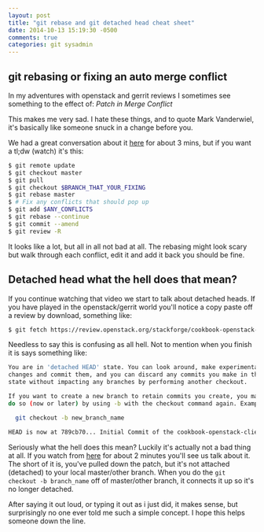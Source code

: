 ```yaml
---
layout: post
title: "git rebase and git detached head cheat sheet"
date: 2014-10-13 15:19:30 -0500
comments: true
categories: git sysadmin
---
```


## git rebasing or fixing an auto merge conflict

In my adventures with openstack and gerrit reviews I sometimes see something to the effect of: *Patch in Merge Conflict*

This makes me very sad. I hate these things, and to quote Mark Vanderwiel, it's basically like someone snuck in a change before you.

We had a great conversation about it [here](http://youtu.be/wsWj_NQJKI0?t=3m50s) for about 3 mins, but if you want a tl;dw (watch) it's this:
```bash
$ git remote update
$ git checkout master
$ git pull
$ git checkout $BRANCH_THAT_YOUR_FIXING
$ git rebase master
$ # Fix any conflicts that should pop up
$ git add $ANY_CONFLICTS
$ git rebase --continue
$ git commit --amend
$ git review -R
```
It looks like a lot, but all in all not bad at all. The rebasing might look scary but walk through each conflict, edit it and add it back you should be fine.


## Detached head what the hell does that mean?

If you continue watching that video we start to talk about detached heads. If you have played in the openstack/gerrit world you'll notice a copy paste off a review by download, something like:
```bash
$ git fetch https://review.openstack.org/stackforge/cookbook-openstack-client refs/changes/65/126365/9 && git checkout FETCH_HEAD
```
Needless to say this is confusing as all hell. Not to mention when you finish it is says something like:

```bash
You are in 'detached HEAD' state. You can look around, make experimental
changes and commit them, and you can discard any commits you make in this
state without impacting any branches by performing another checkout.

If you want to create a new branch to retain commits you create, you may
do so (now or later) by using -b with the checkout command again. Example:

  git checkout -b new_branch_name

HEAD is now at 789cb70... Initial Commit of the cookbook-openstack-client
```

Seriously what the hell does this mean? Luckily it's actually not a bad thing at all. If you watch from [here](http://youtu.be/wsWj_NQJKI0?t=8m10s) for about 2 minutes you'll see us talk about it. The short of it is, you've pulled down the patch, but it's not attached (detached) to your local master/other branch. When you do the `git checkout -b branch_name` off of master/other branch, it connects it up so it's no longer detached.

After saying it out loud, or typing it out as i just did, it makes sense, but surprisingly no one ever told me such a simple concept. I hope this helps someone down the line.
